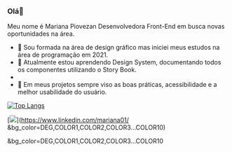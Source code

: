 ### Olá👋

Meu nome é Mariana Piovezan
Desenvolvedora Front-End em busca novas oportunidades na área.


- 🔭 Sou formada na área de design gráfico mas iniciei meus estudos na área de programação em 2021.
- 🌱 Atualmente estou aprendendo Design System, documentando todos os componentes utilizando o Story Book.
- 
- 🤝 Em meus projetos sempre viso as boas práticas, acessibilidade e a melhor usabilidade do usuário.

[![Top Langs](https://github-readme-stats.vercel.app/api/top-langs/?username=marianapiovezan&layout=compact)](https://github.com/marianapiovezan/github-readme-stats)

[<img src="https://img.shields.io/badge/linkedin-%230077B5.svg?&style=for-the-badge&logo=linkedin&logoColor=white" />](https://www.linkedin.com/mariana01/ &bg_color=DEG,COLOR1,COLOR2,COLOR3...COLOR10)

&bg_color=DEG,COLOR1,COLOR2,COLOR3...COLOR10

